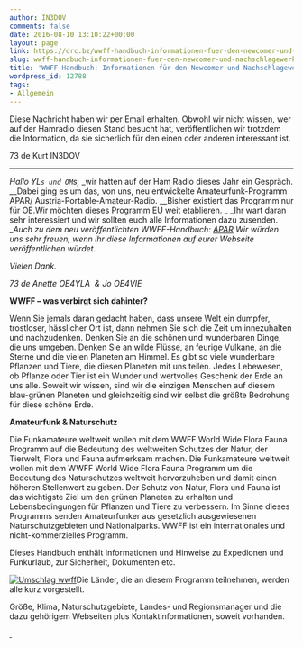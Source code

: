 ```yaml
---
author: IN3DOV
comments: false
date: 2016-08-10 13:10:22+00:00
layout: page
link: https://drc.bz/wwff-handbuch-informationen-fuer-den-newcomer-und-nachschlagewerk/
slug: wwff-handbuch-informationen-fuer-den-newcomer-und-nachschlagewerk
title: 'WWFF-Handbuch: Informationen für den Newcomer und Nachschlagewerk'
wordpress_id: 12788
tags:
- Allgemein
---
```


Diese Nachricht haben wir per Email erhalten. Obwohl wir nicht wissen, wer auf der Hamradio diesen Stand besucht hat, veröffentlichen wir trotzdem die Information, da sie sicherlich für den einen oder anderen interessant ist.

73 de Kurt IN3DOV



* * *



_Hallo YL`s und OM`s,_
_wir hatten auf der Ham Radio dieses Jahr ein Gespräch. __Dabei ging es um das, von uns, neu entwickelte Amateurfunk-Programm APAR/ Austria-Portable-Amateur-Radio. __Bisher existiert das Programm nur für OE.Wir möchten dieses Programm EU weit etablieren. _
_Ihr wart daran sehr interessiert und wir sollten euch alle Informationen dazu zusenden. __Auch zu dem neu veröffentlichten WWFF-Handbuch: [APAR](https://drc.bz/wwff-handbuch-informationen-fuer-den-newcomer-und-nachschlagewerk/apar/)_
_Wir würden uns sehr freuen, wenn ihr diese Informationen auf eurer Webseite veröffentlichen würdet._

_Vielen Dank._

_73 de Anette OE4YLA  & Jo OE4VIE_

**WWFF – was verbirgt sich dahinter?**

Wenn Sie jemals daran gedacht haben, dass unsere Welt ein dumpfer, trostloser, hässlicher Ort ist, dann nehmen Sie sich die Zeit um innezuhalten und nachzudenken. Denken Sie an die schönen und wunderbaren Dinge, die uns umgeben. Denken Sie an wilde Flüsse, an feurige Vulkane, an die Sterne und die vielen Planeten am Himmel. Es gibt so viele wunderbare Pflanzen und Tiere, die diesen Planeten mit uns teilen. Jedes Lebewesen, ob Pflanze oder Tier ist ein Wunder und wertvolles Geschenk der Erde an uns alle. Soweit wir wissen, sind wir die einzigen Menschen auf diesem blau-grünen Planeten und gleichzeitig sind wir selbst die größte Bedrohung für diese schöne Erde.

**Amateurfunk & Naturschutz**

Die Funkamateure weltweit wollen mit dem WWFF World Wide Flora Fauna Programm auf die Bedeutung des weltweiten Schutzes der Natur, der Tierwelt, Flora und Fauna aufmerksam machen. Die Funkamateure weltweit wollen mit dem WWFF World Wide Flora Fauna Programm um die Bedeutung des Naturschutzes weltweit hervorzuheben und damit einen höheren Stellenwert zu geben. Der Schutz von Natur, Flora und Fauna ist das wichtigste Ziel um den grünen Planeten zu erhalten und Lebensbedingungen für Pflanzen und Tiere zu verbessern. Im Sinne dieses Programms senden Amateurfunker aus gesetzlich ausgewiesenen Naturschutzgebieten und Nationalparks. WWFF ist ein internationales und nicht-kommerzielles Programm.

Dieses Handbuch enthält Informationen und Hinweise zu Expedionen und Funkurlaub, zur Sicherheit, Dokumenten etc.

[![Umschlag wwff](https://drc.bz/wp-content/uploads/2016/08/Umschlag-wwff-1024x725.jpg)](https://drc.bz/wp-content/uploads/2016/08/Umschlag-wwff.jpg)Die Länder, die an diesem Programm teilnehmen, werden alle kurz vorgestellt.

Größe, Klima, Naturschutzgebiete, Landes- und Regionsmanager und die dazu gehörigem Webseiten plus Kontaktinformationen, soweit vorhanden.









[ ](https://drc.bz/wp-content/uploads/2016/08/Umschlag-wwff.jpg)
